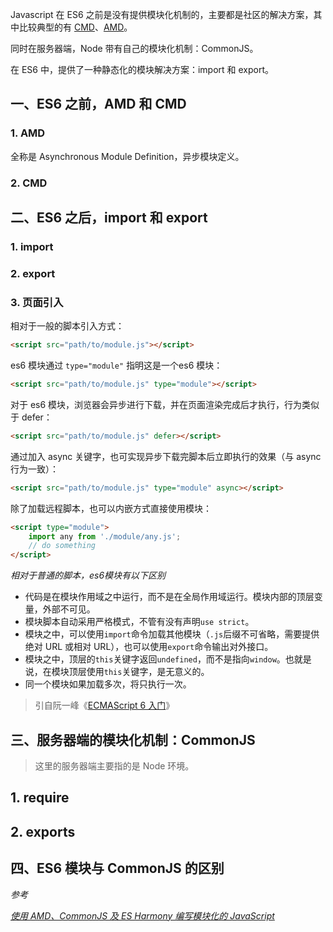 Javascript 在 ES6 之前是没有提供模块化机制的，主要都是社区的解决方案，其中比较典型的有 [CMD](https://github.com/seajs/seajs/issues/242)、[AMD](https://github.com/amdjs/amdjs-api/wiki/AMD)。

同时在服务器端，Node 带有自己的模块化机制：CommonJS。



在 ES6 中，提供了一种静态化的模块解决方案：import 和 export。



## 一、ES6 之前，AMD 和 CMD

### 1. AMD

全称是 Asynchronous Module Definition，异步模块定义。



### 2. CMD









## 二、ES6 之后，import 和 export

### 1. import



### 2. export



### 3. 页面引入

相对于一般的脚本引入方式：

```html
<script src="path/to/module.js"></script>
```

es6 模块通过 `type="module"` 指明这是一个es6 模块：

```html
<script src="path/to/module.js" type="module"></script>
```

对于 es6 模块，浏览器会异步进行下载，并在页面渲染完成后才执行，行为类似于 defer：

```html
<script src="path/to/module.js" defer></script>
```

通过加入 async 关键字，也可实现异步下载完脚本后立即执行的效果（与 async 行为一致）：

```html
<script src="path/to/module.js" type="module" async></script>
```

除了加载远程脚本，也可以内嵌方式直接使用模块：

```html
<script type="module">
	import any from './module/any.js';
  	// do something
</script>
```

*相对于普通的脚本，es6模块有以下区别*

- 代码是在模块作用域之中运行，而不是在全局作用域运行。模块内部的顶层变量，外部不可见。
- 模块脚本自动采用严格模式，不管有没有声明`use strict`。
- 模块之中，可以使用`import`命令加载其他模块（`.js`后缀不可省略，需要提供绝对 URL 或相对 URL），也可以使用`export`命令输出对外接口。
- 模块之中，顶层的`this`关键字返回`undefined`，而不是指向`window`。也就是说，在模块顶层使用`this`关键字，是无意义的。
- 同一个模块如果加载多次，将只执行一次。

> 引自阮一峰《[ECMAScript 6 入门](http://es6.ruanyifeng.com/)》









## 三、服务器端的模块化机制：CommonJS

> 这里的服务器端主要指的是 Node 环境。

## 1. require



## 2. exports









## 四、ES6 模块与 CommonJS 的区别











*参考*

*[使用 AMD、CommonJS 及 ES Harmony 编写模块化的 JavaScript](http://justineo.github.io/singles/writing-modular-js/)*